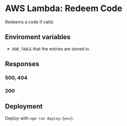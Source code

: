# AWS Lambda: Redeem Code

Redeems a code if valid.

## Enviroment variables

* `DDB_TABLE` that the entries are stored in.

## Responses

### 500, 404

### 200

## Deployment
Deploy with `npm run deploy:{env}`.
